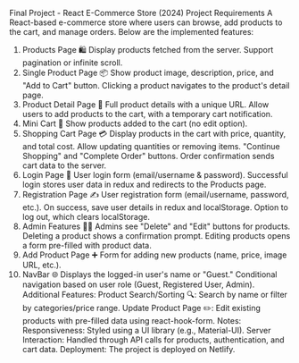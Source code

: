 Final Project - React E-Commerce Store (2024)
Project Requirements
A React-based e-commerce store where users can browse, add products to the cart, and manage orders. Below are the implemented features:

1. Products Page 🛍️
Display products fetched from the server.
Support pagination or infinite scroll.
2. Single Product Page 📦
Show product image, description, price, and "Add to Cart" button.
Clicking a product navigates to the product's detail page.
3. Product Detail Page 📝
Full product details with a unique URL.
Allow users to add products to the cart, with a temporary cart notification.
4. Mini Cart 🛒
Show products added to the cart (no edit option).
5. Shopping Cart Page 💳
Display products in the cart with price, quantity, and total cost.
Allow updating quantities or removing items.
"Continue Shopping" and "Complete Order" buttons.
Order confirmation sends cart data to the server.
6. Login Page 🔑
User login form (email/username & password).
Successful login stores user data in redux and redirects to the Products page.
7. Registration Page ✍️
User registration form (email/username, password, etc.).
On success, save user details in redux and localStorage.
Option to log out, which clears localStorage.
8. Admin Features 👨‍💻
Admins see "Delete" and "Edit" buttons for products.
Deleting a product shows a confirmation prompt.
Editing products opens a form pre-filled with product data.
9. Add Product Page ➕
Form for adding new products (name, price, image URL, etc.).
10. NavBar 🌐
Displays the logged-in user's name or "Guest."
Conditional navigation based on user role (Guest, Registered User, Admin).
Additional Features:
Product Search/Sorting 🔍: Search by name or filter by categories/price range.
Update Product Page ✏️: Edit existing products with pre-filled data using react-hook-form.
Notes:
Responsiveness: Styled using a UI library (e.g., Material-UI).
Server Interaction: Handled through API calls for products, authentication, and cart data.
Deployment: The project is deployed on Netlify.

